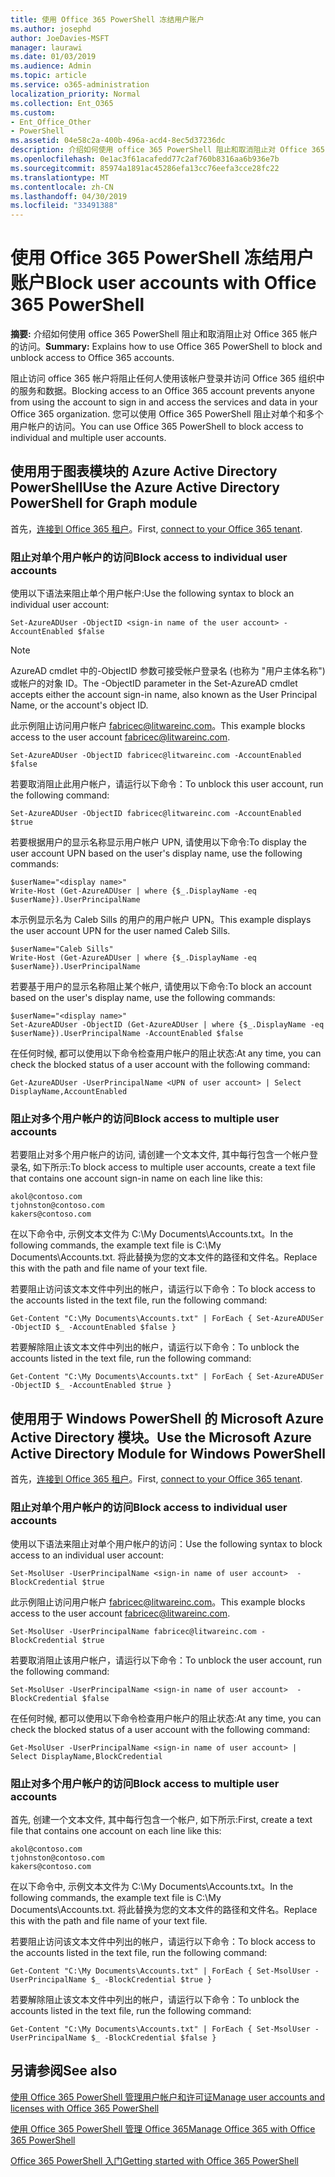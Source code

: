```yaml
---
title: 使用 Office 365 PowerShell 冻结用户账户
ms.author: josephd
author: JoeDavies-MSFT
manager: laurawi
ms.date: 01/03/2019
ms.audience: Admin
ms.topic: article
ms.service: o365-administration
localization_priority: Normal
ms.collection: Ent_O365
ms.custom:
- Ent_Office_Other
- PowerShell
ms.assetid: 04e58c2a-400b-496a-acd4-8ec5d37236dc
description: 介绍如何使用 office 365 PowerShell 阻止和取消阻止对 Office 365 帐户的访问。
ms.openlocfilehash: 0e1ac3f61acafedd77c2af760b8316aa6b936e7b
ms.sourcegitcommit: 85974a1891ac45286efa13cc76eefa3cce28fc22
ms.translationtype: MT
ms.contentlocale: zh-CN
ms.lasthandoff: 04/30/2019
ms.locfileid: "33491388"
---
```

# <a name="block-user-accounts-with-office-365-powershell"></a><span data-ttu-id="1827a-103">使用 Office 365 PowerShell 冻结用户账户</span><span class="sxs-lookup"><span data-stu-id="1827a-103">Block user accounts with Office 365 PowerShell</span></span>

<span data-ttu-id="1827a-104">**摘要:** 介绍如何使用 office 365 PowerShell 阻止和取消阻止对 Office 365 帐户的访问。</span><span class="sxs-lookup"><span data-stu-id="1827a-104">**Summary:**  Explains how to use Office 365 PowerShell to block and unblock access to Office 365 accounts.</span></span>
  
<span data-ttu-id="1827a-105">阻止访问 office 365 帐户将阻止任何人使用该帐户登录并访问 Office 365 组织中的服务和数据。</span><span class="sxs-lookup"><span data-stu-id="1827a-105">Blocking access to an Office 365 account prevents anyone from using the account to sign in and access the services and data in your Office 365 organization.</span></span> <span data-ttu-id="1827a-106">您可以使用 Office 365 PowerShell 阻止对单个和多个用户帐户的访问。</span><span class="sxs-lookup"><span data-stu-id="1827a-106">You can use Office 365 PowerShell to block access to individual and multiple user accounts.</span></span>

## <a name="use-the-azure-active-directory-powershell-for-graph-module"></a><span data-ttu-id="1827a-107">使用用于图表模块的 Azure Active Directory PowerShell</span><span class="sxs-lookup"><span data-stu-id="1827a-107">Use the Azure Active Directory PowerShell for Graph module</span></span>

<span data-ttu-id="1827a-108">首先，[连接到 Office 365 租户](connect-to-office-365-powershell.md#connect-with-the-azure-active-directory-powershell-for-graph-module)。</span><span class="sxs-lookup"><span data-stu-id="1827a-108">First, [connect to your Office 365 tenant](connect-to-office-365-powershell.md#connect-with-the-azure-active-directory-powershell-for-graph-module).</span></span>
 
### <a name="block-access-to-individual-user-accounts"></a><span data-ttu-id="1827a-109">阻止对单个用户帐户的访问</span><span class="sxs-lookup"><span data-stu-id="1827a-109">Block access to individual user accounts</span></span>

<span data-ttu-id="1827a-110">使用以下语法来阻止单个用户帐户:</span><span class="sxs-lookup"><span data-stu-id="1827a-110">Use the following syntax to block an individual user account:</span></span>
  
```
Set-AzureADUser -ObjectID <sign-in name of the user account> -AccountEnabled $false
```

> [!NOTE]
> <span data-ttu-id="1827a-111">AzureAD cmdlet 中的-ObjectID 参数可接受帐户登录名 (也称为 "用户主体名称") 或帐户的对象 ID。</span><span class="sxs-lookup"><span data-stu-id="1827a-111">The -ObjectID parameter in the Set-AzureAD cmdlet accepts either the account sign-in name, also known as the User Principal Name, or the account's object ID.</span></span> 
  
<span data-ttu-id="1827a-112">此示例阻止访问用户帐户 fabricec@litwareinc.com。</span><span class="sxs-lookup"><span data-stu-id="1827a-112">This example blocks access to the user account fabricec@litwareinc.com.</span></span>
  
```
Set-AzureADUser -ObjectID fabricec@litwareinc.com -AccountEnabled $false
```

<span data-ttu-id="1827a-113">若要取消阻止此用户帐户，请运行以下命令：</span><span class="sxs-lookup"><span data-stu-id="1827a-113">To unblock this user account, run the following command:</span></span>
  
```
Set-AzureADUser -ObjectID fabricec@litwareinc.com -AccountEnabled $true
```

<span data-ttu-id="1827a-114">若要根据用户的显示名称显示用户帐户 UPN, 请使用以下命令:</span><span class="sxs-lookup"><span data-stu-id="1827a-114">To display the user account UPN based on the user's display name, use the following commands:</span></span>
  
```
$userName="<display name>"
Write-Host (Get-AzureADUser | where {$_.DisplayName -eq $userName}).UserPrincipalName

```

<span data-ttu-id="1827a-115">本示例显示名为 Caleb Sills 的用户的用户帐户 UPN。</span><span class="sxs-lookup"><span data-stu-id="1827a-115">This example displays the user account UPN for the user named Caleb Sills.</span></span>
  
```
$userName="Caleb Sills"
Write-Host (Get-AzureADUser | where {$_.DisplayName -eq $userName}).UserPrincipalName
```

<span data-ttu-id="1827a-116">若要基于用户的显示名称阻止某个帐户, 请使用以下命令:</span><span class="sxs-lookup"><span data-stu-id="1827a-116">To block an account based on the user's display name, use the following commands:</span></span>
  
```
$userName="<display name>"
Set-AzureADUser -ObjectID (Get-AzureADUser | where {$_.DisplayName -eq $userName}).UserPrincipalName -AccountEnabled $false

```

<span data-ttu-id="1827a-117">在任何时候, 都可以使用以下命令检查用户帐户的阻止状态:</span><span class="sxs-lookup"><span data-stu-id="1827a-117">At any time, you can check the blocked status of a user account with the following command:</span></span>
  
```
Get-AzureADUser -UserPrincipalName <UPN of user account> | Select DisplayName,AccountEnabled
```

### <a name="block-access-to-multiple-user-accounts"></a><span data-ttu-id="1827a-118">阻止对多个用户帐户的访问</span><span class="sxs-lookup"><span data-stu-id="1827a-118">Block access to multiple user accounts</span></span>

<span data-ttu-id="1827a-119">若要阻止对多个用户帐户的访问, 请创建一个文本文件, 其中每行包含一个帐户登录名, 如下所示:</span><span class="sxs-lookup"><span data-stu-id="1827a-119">To block access to multiple user accounts, create a text file that contains one account sign-in name on each line like this:</span></span>
    
  ```
akol@contoso.com
tjohnston@contoso.com
kakers@contoso.com
  ```

<span data-ttu-id="1827a-120">在以下命令中, 示例文本文件为 C:\My Documents\Accounts.txt。</span><span class="sxs-lookup"><span data-stu-id="1827a-120">In the following commands, the example text file is C:\My Documents\Accounts.txt.</span></span> <span data-ttu-id="1827a-121">将此替换为您的文本文件的路径和文件名。</span><span class="sxs-lookup"><span data-stu-id="1827a-121">Replace this with the path and file name of your text file.</span></span>
  
<span data-ttu-id="1827a-122">若要阻止访问该文本文件中列出的帐户，请运行以下命令：</span><span class="sxs-lookup"><span data-stu-id="1827a-122">To block access to the accounts listed in the text file, run the following command:</span></span>
    
```
Get-Content "C:\My Documents\Accounts.txt" | ForEach { Set-AzureADUSer -ObjectID $_ -AccountEnabled $false }
```

<span data-ttu-id="1827a-123">若要解除阻止该文本文件中列出的帐户，请运行以下命令：</span><span class="sxs-lookup"><span data-stu-id="1827a-123">To unblock the accounts listed in the text file, run the following command:</span></span>
    
```
Get-Content "C:\My Documents\Accounts.txt" | ForEach { Set-AzureADUSer -ObjectID $_ -AccountEnabled $true }
```

## <a name="use-the-microsoft-azure-active-directory-module-for-windows-powershell"></a><span data-ttu-id="1827a-124">使用用于 Windows PowerShell 的 Microsoft Azure Active Directory 模块。</span><span class="sxs-lookup"><span data-stu-id="1827a-124">Use the Microsoft Azure Active Directory Module for Windows PowerShell</span></span>

<span data-ttu-id="1827a-125">首先，[连接到 Office 365 租户](connect-to-office-365-powershell.md#connect-with-the-microsoft-azure-active-directory-module-for-windows-powershell)。</span><span class="sxs-lookup"><span data-stu-id="1827a-125">First, [connect to your Office 365 tenant](connect-to-office-365-powershell.md#connect-with-the-microsoft-azure-active-directory-module-for-windows-powershell).</span></span>

    
### <a name="block-access-to-individual-user-accounts"></a><span data-ttu-id="1827a-126">阻止对单个用户帐户的访问</span><span class="sxs-lookup"><span data-stu-id="1827a-126">Block access to individual user accounts</span></span>

<span data-ttu-id="1827a-127">使用以下语法来阻止对单个用户帐户的访问：</span><span class="sxs-lookup"><span data-stu-id="1827a-127">Use the following syntax to block access to an individual user account:</span></span>
  
```
Set-MsolUser -UserPrincipalName <sign-in name of user account>  -BlockCredential $true
```

<span data-ttu-id="1827a-128">此示例阻止访问用户帐户 fabricec@litwareinc.com。</span><span class="sxs-lookup"><span data-stu-id="1827a-128">This example blocks access to the user account fabricec@litwareinc.com.</span></span>
  
```
Set-MsolUser -UserPrincipalName fabricec@litwareinc.com -BlockCredential $true
```

<span data-ttu-id="1827a-129">若要取消阻止该用户帐户，请运行以下命令：</span><span class="sxs-lookup"><span data-stu-id="1827a-129">To unblock the user account, run the following command:</span></span>
  
```
Set-MsolUser -UserPrincipalName <sign-in name of user account>  -BlockCredential $false
```

<span data-ttu-id="1827a-130">在任何时候, 都可以使用以下命令检查用户帐户的阻止状态:</span><span class="sxs-lookup"><span data-stu-id="1827a-130">At any time, you can check the blocked status of a user account with the following command:</span></span>
  
```
Get-MsolUser -UserPrincipalName <sign-in name of user account> | Select DisplayName,BlockCredential
```

### <a name="block-access-to-multiple-user-accounts"></a><span data-ttu-id="1827a-131">阻止对多个用户帐户的访问</span><span class="sxs-lookup"><span data-stu-id="1827a-131">Block access to multiple user accounts</span></span>

<span data-ttu-id="1827a-132">首先, 创建一个文本文件, 其中每行包含一个帐户, 如下所示:</span><span class="sxs-lookup"><span data-stu-id="1827a-132">First, create a text file that contains one account on each line like this:</span></span>
    
  ```
akol@contoso.com
tjohnston@contoso.com
kakers@contoso.com
  ```
<span data-ttu-id="1827a-133">在以下命令中, 示例文本文件为 C:\My Documents\Accounts.txt。</span><span class="sxs-lookup"><span data-stu-id="1827a-133">In the following commands, the example text file is C:\My Documents\Accounts.txt.</span></span> <span data-ttu-id="1827a-134">将此替换为您的文本文件的路径和文件名。</span><span class="sxs-lookup"><span data-stu-id="1827a-134">Replace this with the path and file name of your text file.</span></span>
    
<span data-ttu-id="1827a-135">若要阻止访问该文本文件中列出的帐户，请运行以下命令：</span><span class="sxs-lookup"><span data-stu-id="1827a-135">To block access to the accounts listed in the text file, run the following command:</span></span>
    
  ```
  Get-Content "C:\My Documents\Accounts.txt" | ForEach { Set-MsolUser -UserPrincipalName $_ -BlockCredential $true }
  ```
<span data-ttu-id="1827a-136">若要解除阻止该文本文件中列出的帐户，请运行以下命令：</span><span class="sxs-lookup"><span data-stu-id="1827a-136">To unblock the accounts listed in the text file, run the following command:</span></span>
    
  ```
  Get-Content "C:\My Documents\Accounts.txt" | ForEach { Set-MsolUser -UserPrincipalName $_ -BlockCredential $false }
  ```

## <a name="see-also"></a><span data-ttu-id="1827a-137">另请参阅</span><span class="sxs-lookup"><span data-stu-id="1827a-137">See also</span></span>

[<span data-ttu-id="1827a-138">使用 Office 365 PowerShell 管理用户帐户和许可证</span><span class="sxs-lookup"><span data-stu-id="1827a-138">Manage user accounts and licenses with Office 365 PowerShell</span></span>](manage-user-accounts-and-licenses-with-office-365-powershell.md)
  
[<span data-ttu-id="1827a-139">使用 Office 365 PowerShell 管理 Office 365</span><span class="sxs-lookup"><span data-stu-id="1827a-139">Manage Office 365 with Office 365 PowerShell</span></span>](manage-office-365-with-office-365-powershell.md)
  
[<span data-ttu-id="1827a-140">Office 365 PowerShell 入门</span><span class="sxs-lookup"><span data-stu-id="1827a-140">Getting started with Office 365 PowerShell</span></span>](getting-started-with-office-365-powershell.md)
